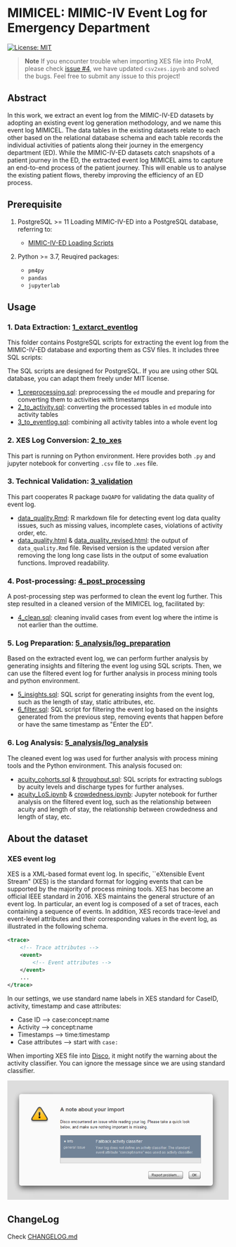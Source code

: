 # MIMICEL: MIMIC-IV Event Log for Emergency Department

[![License: MIT](https://img.shields.io/badge/License-MIT-yellow.svg)](https://opensource.org/licenses/MIT)

> **Note**
> If you encounter trouble when importing XES file into ProM, please check [issue #4](https://github.com/ZhipengHe/MIMIC-IV-event-log-extraction-for-ED/issues/4), we have updated `csv2xes.ipynb` and solved the bugs. Feel free to submit any issue to this project!

## Abstract
In this work, we extract an event log from the MIMIC-IV-ED datasets by adopting an existing event log generation methodology, and we name this event log MIMICEL. The data tables in the existing datasets relate to each other based on the relational database schema and each table records the individual activities of patients along their journey in the emergency department (ED). While the MIMIC-IV-ED datasets catch snapshots of a patient journey in the ED, the extracted event log MIMICEL aims to capture an end-to-end process of the patient journey. This will enable us to analyse the existing patient flows, thereby improving the efficiency of an ED process.
## Prerequisite

1. PostgreSQL >= 11
    Loading MIMIC-IV-ED into a PostgreSQL database, referring to:
    - [MIMIC-IV-ED Loading Scripts](https://github.com/MIT-LCP/mimic-code/tree/main/mimic-iv-ed/buildmimic/postgres)

2. Python >= 3.7,
    Reuqired packages:
    - `pm4py`
    - `pandas`
    - `jupyterlab`


## Usage

### 1. Data Extraction: [1_extarct_eventlog](./1_extract_eventlog/)

This folder contains PostgreSQL scripts for extracting the event log from the MIMIC-IV-ED database and exporting them as CSV files. It includes three SQL scripts:

The SQL scripts are designed for PostgreSQL. If you are using other SQL database, you can adapt them freely under MIT license.

- [1_preprocessing.sql](./1_extract_eventlog/1_preprocessing.sql): preprocessing the `ed` moudle and preparing for converting them to activities with timestamps
- [2_to_activity.sql](./1_extract_eventlog/2_to_activity.sql): converting the processed tables in `ed` module into activity tables
- [3_to_eventlog.sql](./1_extract_eventlog/3_to_eventlog.sql): combining all activity tables into a whole event log

### 2. XES Log Conversion: [2_to_xes](./2_to_xes/)

This part is running on Python environment. Here provides both `.py` and jupyter notebook for converting `.csv` file to `.xes` file.

### 3. Technical Validation: [3_validation](./3_validation/)

This part cooperates R package `DaQAPO` for validating the data quality of event log.

- [data_quality.Rmd](./3_validation/data_quality.Rmd): R markdown file for detecting event log data quality issues, such as missing values, incomplete cases, violations of activity order, etc.
- [data_quality.html](./3_validation/data_quality.html) & [data_quality_revised.html](./3_validation/data_quality_revised.html): the output of `data_quality.Rmd` file. Revised version is the updated version after removing the long long case lists in the output of some evaluation functions. Improved readability.

### 4. Post-processing: [4_post_processing](./4_post_processing/)

A post-processing step was performed to clean the event log further. This step resulted in a cleaned version of the MIMICEL log, facilitated by:

- [4_clean.sql](./1_extract_eventlog/4_clean.sql):  cleaning invalid cases from event log where the intime is not earlier than the outtime. 

### 5. Log Preparation: [5_analysis/log_preparation](./5_analysis/log_preparation/)

Based on the extracted event log, we can perform further analysis by generating insights and filtering the event log using SQL scripts. Then, we can use the filtered event log for further analysis in process mining tools and python environment.

- [5_insights.sql](./4_analysis/5_insights.sql): SQL script for generating insights from the event log, such as the length of stay, static attributes, etc.
- [6_filter.sql](./4_analysis/6_filter.sql): SQL script for filtering the event log based on the insights generated from the previous step, removing events that happen before or have the same timestamp as "Enter the ED".

### 6. Log Analysis: [5_analysis/log_analysis](./5_analysis/log_analysis/)

The cleaned event log was used for further analysis with process mining tools and the Python environment. This analysis focused on:

- [acuity_cohorts.sql](./4_analysis/log_analysis/acuity_cohorts.sql) & [throughput.sql](./4_analysis/log_analysis/throughput.sql): SQL scripts for extracting sublogs by acuity levels and discharge types for further analyses.
- [acuity_LoS.ipynb](./4_analysis/log_analysis/acuity_LoS.ipynb) & [crowdedness.ipynb](./4_analysis/log_analysis/crowdedness.ipynb): Jupyter notebook for further analysis on the filtered event log, such as the relationship between acuity and length of stay, the relationship between crowdedness and length of stay, etc.


## About the dataset

### XES event log

XES is a XML-based format event log. In specific, ``eXtensible Event Stream" (XES) is the standard format for logging events that can be supported by the majority of process mining tools. XES has become an official IEEE standard in 2016. XES maintains the general structure of an event log. In particular, an event log is composed of a set of traces, each containing a sequence of events. In addition, XES records trace-level and event-level attributes and their corresponding values in the event log, as illustrated in the following schema.

```xml
<trace>
    <!-- Trace attributes -->
    <event>
        <!-- Event attributes -->
    </event>
    ...
</trace>
```

In our settings, we use standard name labels in XES standard for CaseID, activity, timestamp and case attributes:

- Case ID --> case:concept:name
- Activity --> concept:name
- Timestamps --> time:timestamp
- Case attributes -->  start with `case:`

When importing XES file into [Disco](https://fluxicon.com/disco/), it might notify the warning about the activity classifier. You can ignore the message since we are using standard classifier.

![1](./assets/Disco_warning.png)

## ChangeLog

Check [CHANGELOG.md](./CHANGELOG.md)